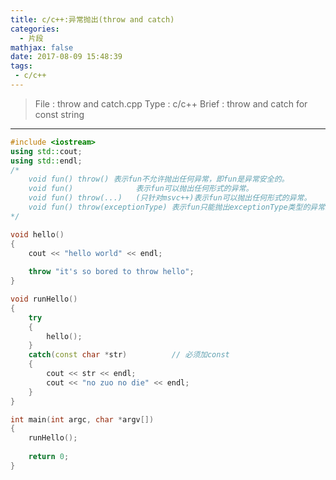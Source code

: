```yaml
---
title: c/c++:异常抛出(throw and catch)
categories:
  - 片段
mathjax: false
date: 2017-08-09 15:48:39
tags:
 - c/c++
---
```


> File : throw and catch.cpp
> Type : c/c++
> Brief : throw and catch for const string

<!-- more -->

---

```c++
#include <iostream>
using std::cout;
using std::endl;
/*
    void fun() throw() 表示fun不允许抛出任何异常，即fun是异常安全的。
    void fun()              表示fun可以抛出任何形式的异常。
    void fun() throw(...)   (只针对msvc++)表示fun可以抛出任何形式的异常。
    void fun() throw(exceptionType) 表示fun只能抛出exceptionType类型的异常。
*/

void hello()
{
    cout << "hello world" << endl;
    
    throw "it's so bored to throw hello";
}

void runHello()
{
    try
    {
        hello();
    }
    catch(const char *str)          // 必须加const
    {
        cout << str << endl;
        cout << "no zuo no die" << endl;
    }
}

int main(int argc, char *argv[])
{
    runHello();
    
    return 0;
}
```
